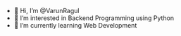 - 👋 Hi, I’m @VarunRagul
- 👀 I’m interested in Backend Programming using Python
- 🌱 I’m currently learning Web Development 


<!---
VarunRagul/VarunRagul is a ✨ special ✨ repository because its `README.md` (this file) appears on your GitHub profile.
You can click the Preview link to take a look at your changes.
--->
